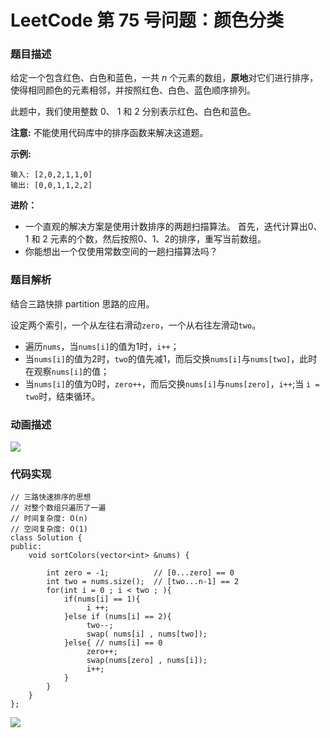 # LeetCode 第 75 号问题：颜色分类

### 题目描述

给定一个包含红色、白色和蓝色，一共 *n* 个元素的数组，**原地**对它们进行排序，使得相同颜色的元素相邻，并按照红色、白色、蓝色顺序排列。

此题中，我们使用整数 0、 1 和 2 分别表示红色、白色和蓝色。

**注意:**
不能使用代码库中的排序函数来解决这道题。

**示例:**

```
输入: [2,0,2,1,1,0]
输出: [0,0,1,1,2,2]
```

**进阶：**

- 一个直观的解决方案是使用计数排序的两趟扫描算法。
  首先，迭代计算出0、1 和 2 元素的个数，然后按照0、1、2的排序，重写当前数组。
- 你能想出一个仅使用常数空间的一趟扫描算法吗？

### 题目解析

结合三路快排 partition 思路的应用。

设定两个索引，一个从左往右滑动`zero`，一个从右往左滑动`two`。

* 遍历`nums`，当`nums[i]`的值为1时，`i++`；
* 当`nums[i]`的值为2时，`two`的值先减1，而后交换`nums[i]`与`nums[two]`，此时在观察`nums[i]`的值；
* 当`nums[i]`的值为0时，`zero++`，而后交换`nums[i]`与`nums[zero]`，`i++`;当 `i = two`时，结束循环。

### 动画描述

![](https://blog-1257126549.cos.ap-guangzhou.myqcloud.com/blog/6g5tm.gif)

### 代码实现

```
// 三路快速排序的思想
// 对整个数组只遍历了一遍
// 时间复杂度: O(n)
// 空间复杂度: O(1)
class Solution {
public:
    void sortColors(vector<int> &nums) {

        int zero = -1;          // [0...zero] == 0
        int two = nums.size();  // [two...n-1] == 2
        for(int i = 0 ; i < two ; ){
            if(nums[i] == 1){
                 i ++;
            }else if (nums[i] == 2){
                 two--;
                 swap( nums[i] , nums[two]);
            }else{ // nums[i] == 0
                 zero++;
                 swap(nums[zero] , nums[i]);
                 i++;
            }
        }
    }
};

```

![](../../Pictures/qrcode.jpg)